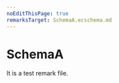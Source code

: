 ```yaml
---
noEditThisPage: true
remarksTarget: SchemaA.ecschema.md
---
```


# SchemaA

It is a test remark file.
